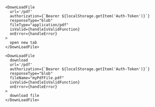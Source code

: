       <DownLoadFile
        url='/pdf'
        authorization={`Bearer ${localStorage.getItem('Auth-Token')}`}
        responseType="blob"
        fileType="application/pdf"
        isValid={handleIsValidFunction}
        onError={handleError}
      >
        open new tab
      </DownLoadFile>

      <DownLoadFile
        download
        url='/pdf'
        authorization={`Bearer ${localStorage.getItem('Auth-Token')}`}
        responseType="blob"
        fileName="myPdfFile.pdf"
        isValid={handleIsValidFunction}
        onError={handleError}
      >
        download file
      </DownLoadFile>
